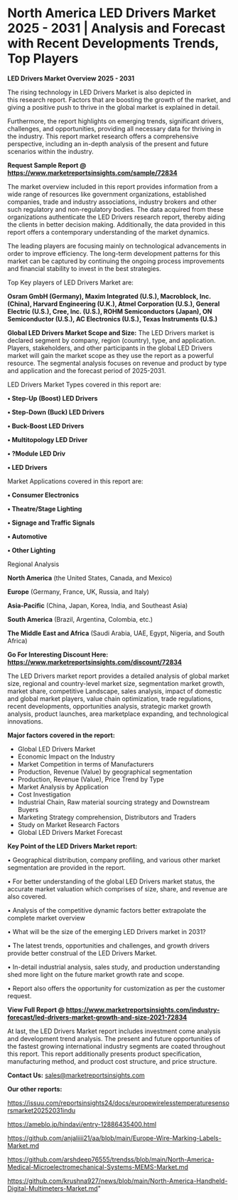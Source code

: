  # North America LED Drivers Market 2025 - 2031 | Analysis and Forecast with Recent Developments Trends, Top Players

<Strong> LED Drivers Market Overview 2025 - 2031</strong>

The rising technology in LED Drivers Market is also depicted in this research report. Factors that are boosting the growth of the market, and giving a positive push to thrive in the global market is explained in detail.

Furthermore, the report highlights on emerging trends, significant drivers, challenges, and opportunities, providing all necessary data for thriving in the industry. This report market research offers a comprehensive perspective, including an in-depth analysis of the present and future scenarios within the industry.

<strong>Request Sample Report @ <a href=https://www.marketreportsinsights.com/sample/72834>https://www.marketreportsinsights.com/sample/72834</a></strong>

The market overview included in this report provides information from a wide range of resources like government organizations, established companies, trade and industry associations, industry brokers and other such regulatory and non-regulatory bodies. The data acquired from these organizations authenticate the LED Drivers research report, thereby aiding the clients in better decision making. Additionally, the data provided in this report offers a contemporary understanding of the market dynamics.

The leading players are focusing mainly on technological advancements in order to improve efficiency. The long-term development patterns for this market can be captured by continuing the ongoing process improvements and financial stability to invest in the best strategies.

Top Key players of LED Drivers Market are:

<strong>Osram GmbH (Germany), Maxim Integrated (U.S.), Macroblock, Inc. (China), Harvard Engineering (U.K.), Atmel Corporation (U.S.), General Electric (U.S.), Cree, Inc. (U.S.), ROHM Semiconductors (Japan), ON Semiconductor (U.S.), AC Electronics (U.S.), Texas Instruments (U.S.)</strong>

<strong><b>Global LED Drivers Market Scope and Size:</b></strong>
The LED Drivers market is declared segment by company, region (country), type, and application. Players, stakeholders, and other participants in the global LED Drivers market will gain the market scope as they use the report as a powerful resource. The segmental analysis focuses on revenue and product by type and application and the forecast period of 2025-2031.

LED Drivers Market Types covered in this report are:

<strong>• Step-Up (Boost) LED Drivers

• Step-Down (Buck) LED Drivers

• Buck-Boost LED Drivers

• Multitopology LED Driver

• ?Module LED Driv

• LED Drivers</strong>

Market Applications covered in this report are:

<strong>• Consumer Electronics

• Theatre/Stage Lighting

• Signage and Traffic Signals

• Automotive

• Other Lighting</strong> 

Regional Analysis

<strong>North America</strong> (the United States, Canada, and Mexico)

<strong>Europe</strong> (Germany, France, UK, Russia, and Italy)

<strong>Asia-Pacific</strong> (China, Japan, Korea, India, and Southeast Asia)

<strong>South America</strong> (Brazil, Argentina, Colombia, etc.)

<strong>The Middle East and Africa</strong> (Saudi Arabia, UAE, Egypt, Nigeria, and South Africa)

<strong>Go For Interesting Discount Here: <a href=https://www.marketreportsinsights.com/discount/72834>https://www.marketreportsinsights.com/discount/72834</a></strong>

The LED Drivers market report provides a detailed analysis of global market size, regional and country-level market size, segmentation market growth, market share, competitive Landscape, sales analysis, impact of domestic and global market players, value chain optimization, trade regulations, recent developments, opportunities analysis, strategic market growth analysis, product launches, area marketplace expanding, and technological innovations.

<strong><b>Major factors covered in the report:</b></strong>
<ul>
  <li>Global LED Drivers Market </li>
  <li>Economic Impact on the Industry</li>
  <li>Market Competition in terms of Manufacturers</li>
  <li>Production, Revenue (Value) by geographical segmentation</li>
  <li>Production, Revenue (Value), Price Trend by Type</li>
  <li>Market Analysis by Application</li>
  <li>Cost Investigation</li>
  <li>Industrial Chain, Raw material sourcing strategy and Downstream Buyers</li>
  <li>Marketing Strategy comprehension, Distributors and Traders</li>
  <li>Study on Market Research Factors</li>
  <li>Global LED Drivers Market Forecast</li>
</ul>

<strong><b>Key Point of the LED Drivers Market report:</b></strong>

• Geographical distribution, company profiling, and various other market segmentation are provided in the report.

• For better understanding of the global LED Drivers market status, the accurate market valuation which comprises of size, share, and revenue are also covered.

• Analysis of the competitive dynamic factors better extrapolate the complete market overview

• What will be the size of the emerging LED Drivers market in 2031?

• The latest trends, opportunities and challenges, and growth drivers provide better construal of the LED Drivers Market.

• In-detail industrial analysis, sales study, and production understanding shed more light on the future market growth rate and scope.

• Report also offers the opportunity for customization as per the customer request.

<strong><b>View Full Report @ <a href=https://www.marketreportsinsights.com/industry-forecast/led-drivers-market-growth-and-size-2021-72834>https://www.marketreportsinsights.com/industry-forecast/led-drivers-market-growth-and-size-2021-72834</a></b></strong>


At last, the LED Drivers Market report includes investment come analysis and development trend analysis. The present and future opportunities of the fastest growing international industry segments are coated throughout this report. This report additionally presents product specification, manufacturing method, and product cost structure, and price structure.

<strong>Contact Us:</strong>
sales@marketreportsinsights.com

<strong>Our other reports:</strong>

<a href=https://issuu.com/reportsinsights24/docs/europewirelesstemperaturesensorsmarket20252031indu>https://issuu.com/reportsinsights24/docs/europewirelesstemperaturesensorsmarket20252031indu</a>

<a href=https://ameblo.jp/hindavi/entry-12886435400.html>https://ameblo.jp/hindavi/entry-12886435400.html</a>

<a href=https://github.com/anjaliiii21/aa/blob/main/Europe-Wire-Marking-Labels-Market.md>https://github.com/anjaliiii21/aa/blob/main/Europe-Wire-Marking-Labels-Market.md</a>

<a href=https://github.com/arshdeep76555/trendss/blob/main/North-America-Medical-Microelectromechanical-Systems-MEMS-Market.md>https://github.com/arshdeep76555/trendss/blob/main/North-America-Medical-Microelectromechanical-Systems-MEMS-Market.md</a>

<a href=https://github.com/krushna927/news/blob/main/North-America-Handheld-Digital-Multimeters-Market.md>https://github.com/krushna927/news/blob/main/North-America-Handheld-Digital-Multimeters-Market.md</a>"
